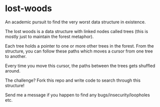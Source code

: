 # lost-woods
An academic pursuit to find the very worst data structure in existence. 

The lost woods is a data structure with linked nodes called trees (this is mostly just to maintain the forest metaphor).

Each tree holds a pointer to one or more other trees in the forest. From the structure, you can follow these paths which
moves a cursor from one tree to another.

Every time you move this cursor, the paths between the trees gets shuffled around.

The challenge? Fork this repo and write code to search through this structure!

Send me a message if you happen to find any bugs/insecurity/loopholes etc. 
